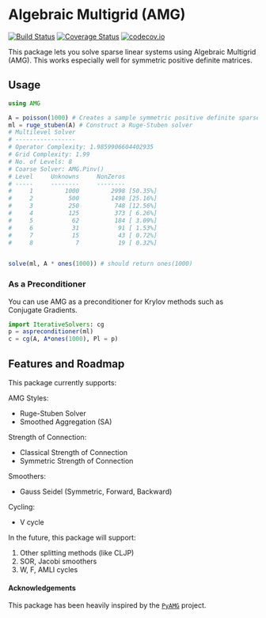 # Algebraic Multigrid (AMG)

[![Build Status](https://travis-ci.org/JuliaLinearAlgebra/AlgebraicMultigrid.jl.svg?branch=master)](https://travis-ci.org/JuliaLinearAlgebra/AlgebraicMultigrid.jl)
[![Coverage Status](https://coveralls.io/repos/JuliaLinearAlgebra/AlgebraicMultigrid.jl/badge.svg?branch=master&service=github)](https://coveralls.io/github/JuliaLinearAlgebra/AlgebraicMultigrid.jl?branch=master)
[![codecov.io](http://codecov.io/github/JuliaLinearAlgebra/AlgebraicMultigrid.jl/coverage.svg?branch=master)](http://codecov.io/github/JuliaLinearAlgebra/AlgebraicMultigrid.jl?branch=master)

This package lets you solve sparse linear systems using Algebraic Multigrid (AMG). This works especially well for symmetric positive definite matrices. 

## Usage

```julia
using AMG

A = poisson(1000) # Creates a sample symmetric positive definite sparse matrix
ml = ruge_stuben(A) # Construct a Ruge-Stuben solver
# Multilevel Solver
# -----------------
# Operator Complexity: 1.9859906604402935
# Grid Complexity: 1.99
# No. of Levels: 8
# Coarse Solver: AMG.Pinv()
# Level     Unknowns     NonZeros
# -----     --------     --------
#     1         1000         2998 [50.35%]
#     2          500         1498 [25.16%]
#     3          250          748 [12.56%]
#     4          125          373 [ 6.26%]
#     5           62          184 [ 3.09%]
#     6           31           91 [ 1.53%]
#     7           15           43 [ 0.72%]
#     8            7           19 [ 0.32%]


solve(ml, A * ones(1000)) # should return ones(1000)
```

### As a Preconditioner
You can use AMG as a preconditioner for Krylov methods such as Conjugate Gradients.
```julia
import IterativeSolvers: cg
p = aspreconditioner(ml)
c = cg(A, A*ones(1000), Pl = p) 
```

## Features and Roadmap

This package currently supports: 

AMG Styles:
* Ruge-Stuben Solver
* Smoothed Aggregation (SA)

Strength of Connection: 
* Classical Strength of Connection
* Symmetric Strength of Connection

Smoothers:
* Gauss Seidel (Symmetric, Forward, Backward)

Cycling:
* V cycle 

In the future, this package will support:
1. Other splitting methods (like CLJP)
2. SOR, Jacobi smoothers
3. W, F, AMLI cycles

#### Acknowledgements
This package has been heavily inspired by the [`PyAMG`](http://github.com/pyamg/pyamg) project. 
